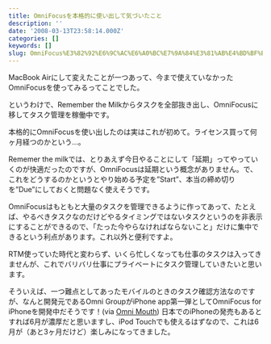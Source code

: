 ```yaml
---
title: OmniFocusを本格的に使い出して気づいたこと
description: ''
date: '2008-03-13T23:58:14.000Z'
categories: []
keywords: []
slug: OmniFocus%E3%82%92%E6%9C%AC%E6%A0%BC%E7%9A%84%E3%81%AB%E4%BD%BF%E3%81%84%E5%87%BA%E3%81%97%E3%81%A6%E6%B0%97%E3%81%A5%E3%81%84%E3%81%9F%E3%81%93%E3...
---
```

MacBook Airにして変えたことが一つあって、今まで使えていなかったOmniFocusを使ってみるってことでした。

というわけで、Remember the Milkからタスクを全部抜き出し、OmniFocusに移してタスク管理を稼働中です。

本格的にOmniFocusを使い出したのは実はこれが初めて。ライセンス買って何ヶ月経つのかという…。

Rememer the milkでは、とりあえず今日やることにして「延期」ってやっていくのが快適だったのですが、OmniFocusは延期という概念がありません。で、これをどうするのかというとやり始める予定を”Start”、本当の締め切りを”Due”にしておくと問題なく使えそうです。

OmniFocusはもともと大量のタスクを管理できるように作ってあって、たとえば、やるべきタスクなのだけどやるタイミングではないタスクというのを非表示にすることができるので、「たった今やらなければならないこと」だけに集中できるという利点があります。これ以外と便利ですよ。

RTM使っていた時代と変わらず、いくら忙しくなっても仕事のタスクは入ってきませんが、これでバリバリ仕事にプライベートにタスク管理していきたいと思います。

そういえば、一つ難点としてあったモバイルのときのタスク確認方法なのですが、なんと開発元であるOmni GroupがiPhone app第一弾としてOmniFocus for iPhoneを開発中だそうです！(via [Omni Mouth](http://blog.omnigroup.com/2008/03/06/omnifocus-coming-for-the-iphone/#comments)) 日本でのiPhoneの発売もあるとすれば6月が濃厚だと思いますし、iPod Touchでも使えるはずなので、これは6月が（あと3ヶ月だけど）楽しみになってきました。